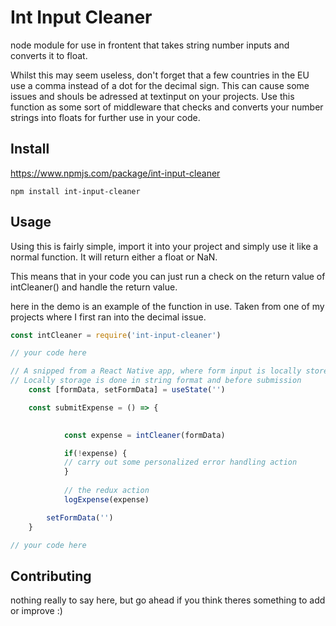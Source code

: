 # Int Input Cleaner

node module for use in frontent that takes string number inputs and converts it to float.

Whilst this may seem useless, don't forget that a few countries in the EU use a comma instead of a dot for the decimal sign. This can cause some issues and shouls be adressed at textinput on your projects. 
Use this function as some sort of middleware that checks and converts your number strings into floats for further use in your code.

## Install 

https://www.npmjs.com/package/int-input-cleaner

````
npm install int-input-cleaner
````

## Usage

Using this is fairly simple, import it into your project and simply use it like a normal function. It will return either a float or NaN.

This means that in your code you can just run a check on the return value of intCleaner() and handle the return value.

here in the demo is an example of the function in use. Taken from one of my projects where I first ran into the decimal issue.

````javascript
const intCleaner = require('int-input-cleaner')

// your code here

// A snipped from a React Native app, where form input is locally stored before being dispatched to redux on submit. 
// Locally storage is done in string format and before submission 
    const [formData, setFormData] = useState('')

    const submitExpense = () => {

            
            const expense = intCleaner(formData)

            if(!expense) {
            // carry out some personalized error handling action 
            }
            
            // the redux action 
            logExpense(expense)

        setFormData('')
    }

// your code here
````

## Contributing
nothing really to say here, but go ahead if you think theres something to add or improve :)

